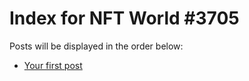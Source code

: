# Index for NFT World #3705
Posts will be displayed in the order below:

- [Your first post](./001-first.md)

